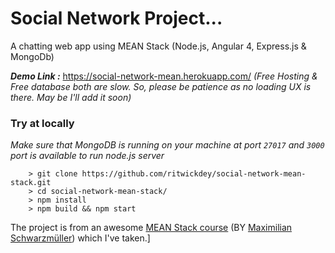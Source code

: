 # Social Network Project...

A chatting web app using MEAN Stack (Node.js, Angular 4, Express.js & MongoDb)

***Demo Link :*** https://social-network-mean.herokuapp.com/ 
_(Free Hosting & Free database both are slow. So, please be patience as no loading UX is there. May be I'll add it soon)_

### Try at locally
_Make sure that MongoDB is running on your machine at port `27017` and `3000` port is available to run node.js server_
```
    > git clone https://github.com/ritwickdey/social-network-mean-stack.git
    > cd social-network-mean-stack/
    > npm install
    > npm build && npm start

```


The project is from an awesome [MEAN Stack course](https://www.udemy.com/angular-2-and-nodejs-the-practical-guide/) (BY [Maximilian Schwarzmüller](https://www.udemy.com/user/maximilian-schwarzmuller/)) which I've taken.]

